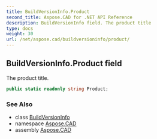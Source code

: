 ```yaml
---
title: BuildVersionInfo.Product
second_title: Aspose.CAD for .NET API Reference
description: BuildVersionInfo field. The product title
type: docs
weight: 30
url: /net/aspose.cad/buildversioninfo/product/
---
```

## BuildVersionInfo.Product field

The product title.

```csharp
public static readonly string Product;
```

### See Also

* class [BuildVersionInfo](../)
* namespace [Aspose.CAD](../../buildversioninfo/)
* assembly [Aspose.CAD](../../../)


